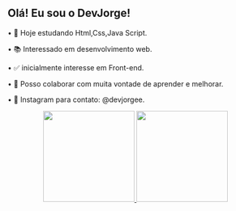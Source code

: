  ## Olá! Eu sou o DevJorge!

 • 🎯 Hoje estudando Html,Css,Java Script.

 • 📚 Interessado em desenvolvimento web.

 • ✅ inicialmente interesse em Front-end.

 • 💪 Posso colaborar com muita vontade de aprender e melhorar.

 • 📸 Instagram para contato: @devjorgee.
<div align="center">
  <a href="https://github.com/rafaballerini">
  <img height="180em" src="https://github-readme-stats.vercel.app/api?username=DevJorge&show_icons=true&theme=dark&include_all_commits=true&count_private=true"/>
  <img height="180em" src="https://github-readme-stats.vercel.app/api/top-langs/?username=DevJorge&layout=compact&langs_count=7&theme=dark"/>
</div>

